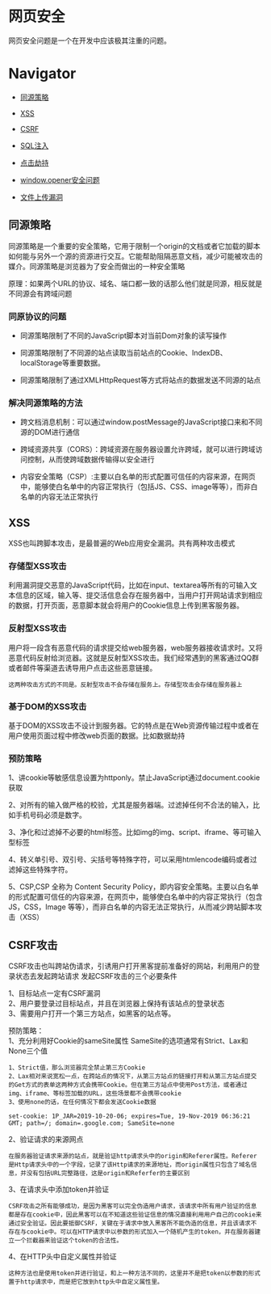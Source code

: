 # 网页安全

网页安全问题是一个在开发中应该极其注重的问题。

# Navigator

* [同源策略](#同源策略)

* [XSS](#XSS)

* [CSRF](#CSRF)

* [SQL注入](#SQL注入)

* [点击劫持](#点击劫持)

* [window.opener安全问题](#window.opener安全问题)

* [文件上传漏洞](#文件上传漏洞)


## 同源策略

同源策略是一个重要的安全策略，它用于限制一个origin的文档或者它加载的脚本如何能与另外一个源的资源进行交互。它能帮助阻隔恶意文档，减少可能被攻击的媒介。同源策略是浏览器为了安全而做出的一种安全策略

原理：如果两个URL的协议、域名、端口都一致的话那么他们就是同源，相反就是不同源会有跨域问题

### 同原协议的问题

* 同源策略限制了不同的JavaScript脚本对当前Dom对象的读写操作

* 同源策略限制了不同源的站点读取当前站点的Cookie、IndexDB、localStorage等重要数据。

* 同源策略限制了通过XMLHttpRequest等方式将站点的数据发送不同源的站点

### 解决同源策略的方法

* 跨文档消息机制：可以通过window.postMessage的JavaScript接口来和不同源的DOM进行通信

* 跨域资源共享（CORS）：跨域资源在服务器设置允许跨域，就可以进行跨域访问控制，从而使跨域数据传输得以安全进行

* 内容安全策略（CSP）:主要以白名单的形式配置可信任的内容来源，在网页中，能够使白名单中的内容正常执行（包括JS、CSS、image等等），而非白名单的内容无法正常执行

## XSS
XSS也叫跨脚本攻击，是最普遍的Web应用安全漏洞。共有两种攻击模式
### 存储型XSS攻击
利用漏洞提交恶意的JavaScript代码，比如在input、textarea等所有的可输入文本信息的区域，输入<script src="http://恶意网站"></script>等、提交活信息会存在服务器中，当用户打开网站请求到相应的数据，打开页面，恶意脚本就会将用户的Cookie信息上传到黑客服务器。

### 反射型XSS攻击
用户将一段含有恶意代码的请求提交给web服务器，web服务器接收请求时。又将恶意代码反射给浏览器。这就是反射型XSS攻击。我们经常遇到的黑客通过QQ群或者邮件等渠道去诱导用户点击这些恶意链接。

    这两种攻击方式的不同是。反射型攻击不会存储在服务上。存储型攻击会存储在服务器上

### 基于DOM的XSS攻击

基于DOM的XSS攻击不设计到服务器。它的特点是在Web资源传输过程中或者在用户使用页面过程中修改web页面的数据。比如数据劫持

### 预防策略

1、讲cookie等敏感信息设置为httponly。禁止JavaScript通过document.cookie获取

2、对所有的输入做严格的校验，尤其是服务器端。过滤掉任何不合法的输入，比如手机号码必须是数字。

3、净化和过滤掉不必要的html标签。比如img的img、script、iframe、等可输入型标签

4、转义单引号、双引号、尖括号等特殊字符，可以采用htmlencode编码或者过滤掉这些特殊字符。

5、CSP,CSP 全称为 Content Security Policy，即内容安全策略。主要以白名单的形式配置可信任的内容来源，在网页中，能够使白名单中的内容正常执行（包含 JS，CSS，Image 等等），而非白名单的内容无法正常执行，从而减少跨站脚本攻击（XSS）

## CSRF攻击
CSRF攻击也叫跨站伪请求，引诱用户打开黑客提前准备好的网站，利用用户的登录状态去发起跨站请求
发起CSRF攻击的三个必要条件

1、目标站点一定有CSRF漏洞  
2、用户要登录过目标站点，并且在浏览器上保持有该站点的登录状态  
3、需要用户打开一个第三方站点，如黑客的站点等。  

预防策略：  
1、充分利用好Cookie的sameSite属性
SameSite的选项通常有Strict、Lax和None三个值  

    1、Strict值，那么浏览器完全禁止第三方Cookie  
    2、Lax相对来说宽松一点，在跨站点的情况下，从第三方站点的链接打开和从第三方站点提交的Get方式的表单这两种方式会携带Cookie。但在第三方站点中使用Post方法，或者通过img、iframe、等标签加载的URL，这些场景都不会携带cookie  
    3、使用none的话，在任何情况下都会发送Cookie数据

    set-cookie: 1P_JAR=2019-10-20-06; expires=Tue, 19-Nov-2019 06:36:21 GMT; path=/; domain=.google.com; SameSite=none

2、验证请求的来源网点    

    在服务器验证请求来源的站点，就是验证http请求头中的origin和Referer属性。Referer是Http请求头中的一个字段，记录了该Http请求的来源地址，而origin属性只包含了域名信息，并没有包括URL完整路径，这是origin和Referfer的主要区别
 
3、在请求头中添加token并验证

    CSRF攻击之所有能够成功，是因为黑客可以完全伪造用户请求，该请求中所有用户验证的信息都是存在cookie中，因此黑客可以在不知道这些验证信息的情况直接利用用户自己的cookie来通过安全验证。因此要抵御CSRF，关键在于请求中放入黑客所不能伪造的信息，并且该请求不存在与cookie中。可以在HTTP请求中以参数的形式加入一个随机产生的token，并在服务器建立一个拦截器来验证这个token的合法性。

4、在HTTP头中自定义属性并验证   
 
    这种方法也是使用token并进行验证，和上一种方法不同的，这里并不是把token以参数的形式置于http请求中，而是把它放到http头中自定义属性里。
